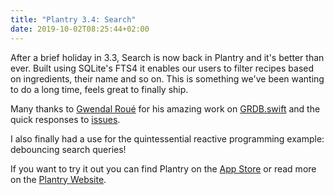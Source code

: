 ```yaml
---
title: "Plantry 3.4: Search"
date: 2019-10-02T08:25:44+02:00
---
```


After a brief holiday in 3.3, Search is now back in Plantry and it's better than ever. Built using SQLite's FTS4 it enables
our users to filter recipes based on ingredients, their name and so on. This is something we've been wanting
to do a long time, feels great to finally ship.

Many thanks to [Gwendal Roué](https://www.twitter.com/groue) for his amazing work on [GRDB.swift](https://github.com/groue/GRDB.swift)
and the quick responses to [issues](https://github.com/groue/GRDB.swift/issues/620).

I also finally had a use for the quintessential reactive programming example: debouncing search queries!

If you want to try it out you can find Plantry on the [App Store](https://itunes.apple.com/us/app/meal-plan-recipes/id1109976916?mt=8&at=1010lLu7)
or read more on the [Plantry Website](https://www.plantry.app).
